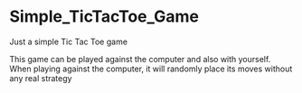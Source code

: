 # Simple_TicTacToe_Game
Just a simple Tic Tac Toe game

This game can be played against the computer and also with yourself.
When playing against the computer, it will randomly place its moves without any real strategy
